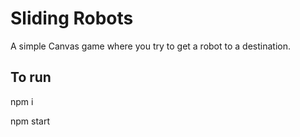 # Sliding Robots

A simple Canvas game where you try to get a robot to a destination.

## To run

npm i

npm start
